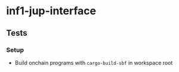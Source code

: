 # inf1-jup-interface

## Tests

### Setup

- Build onchain programs with `cargo-build-sbf` in workspace root
